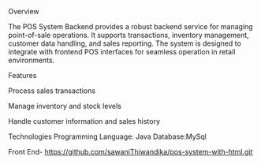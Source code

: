Overview

The POS System Backend provides a robust backend service for managing point-of-sale operations. It supports transactions, inventory management, customer data handling, and sales reporting. The system is designed to integrate with frontend POS interfaces for seamless operation in retail environments.

Features

Process sales transactions

Manage inventory and stock levels

Handle customer information and sales history


Technologies
Programming Language: Java
Database:MySql

Front End- https://github.com/sawaniThiwandika/pos-system-with-html.git
